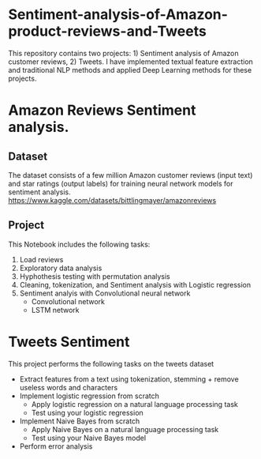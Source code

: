 # Sentiment-analysis-of-Amazon-product-reviews-and-Tweets
This repository contains two projects: 1) Sentiment analysis of Amazon customer reviews, 2) Tweets. I have implemented textual feature extraction and traditional NLP methods and applied Deep Learning methods for these projects.


# Amazon Reviews Sentiment analysis.

## Dataset
The dataset consists of a few million Amazon customer reviews (input text) and star ratings (output labels) for training neural network models for sentiment analysis.
https://www.kaggle.com/datasets/bittlingmayer/amazonreviews

## Project
This Notebook includes the following tasks:

1. Load reviews
2. Exploratory data analysis
3. Hyphothesis testing with permutation analysis
4. Cleaning, tokenization, and Sentiment analysis with Logistic regression
5. Sentiment analyis with Convolutional neural network
    *  Convolutional network
    *  LSTM network


# Tweets Sentiment

This project performs the following tasks on the tweets dataset

* Extract features from a text using tokenization, stemming + remove useless words and characters
* Implement logistic regression from scratch
  * Apply logistic regression on a natural language processing task
  * Test using your logistic regression
* Implement Naive Bayes from scratch
  * Apply Naive Bayes on a natural language processing task
  * Test using your Naive Bayes model
* Perform error analysis
